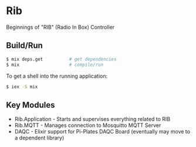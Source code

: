 # Rib

Beginnings of "RIB" (Radio In Box) Controller

## Build/Run

```sh
$ mix deps.get 			# get dependencies
$ mix					# compile/run
```

To get a shell into the running application:

```sh
$ iex -S mix
```

## Key Modules

- Rib.Application - Starts and supervises everything related to RIB
- Rib.MQTT - Manages connection to Mosquitto MQTT Server
- DAQC - Elixir support for Pi-Plates DAQC Board (eventually may move to a dependent library)
